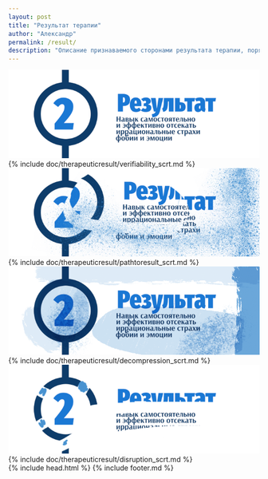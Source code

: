 ```yaml
---
layout: post
title: "Результат терапии"
author: "Александр"
permalink: /result/
description: "Описание признаваемого сторонами результата терапии, порядка достижения согласия сторонами и защиты интересов сторон от субъективной или предвзятой оценки прогресса и достигнутой цели терапии"
---
```


<a href="/verifiability/">![Признаваемый сторонами результат терапии](/_img/2.png)</a>
{% include doc/therapeuticresult/verifiability_scrt.md %}  
<a href="/pathtoresult/">![Следы от шагов на пути прохожения терапии](/_img/21.png)</a> 
{% include doc/therapeuticresult/pathtoresult_scrt.md %}   
<a href="/decompression/">![Психологическая декомпрессия на поъёме с глубины подсознания в реальную жизнь](/_img/22.png)</a>  
{% include doc/therapeuticresult/decompression_scrt.md %}  
<a href="/disruption/">![Разрыв работы с терапевтом](/_img/23.png)</a>
{% include doc/therapeuticresult/disruption_scrt.md %}  
{% include head.html %}
{% include footer.md %}
